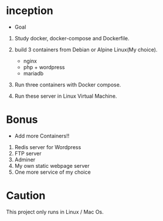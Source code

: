 # inception
 - Goal
1. Study docker, docker-compose and Dockerfile.

2. build 3 containers from Debian or Alpine Linux(My choice).
   - nginx
   - php + wordpress
   - mariadb

3. Run three containers with Docker compose.

4. Run these server in Linux Virtual Machine.

# Bonus
 - Add more Containers!!
1. Redis server for Wordpress
2. FTP server
3. Adminer
4. My own static webpage server
5. One more service of my choice

# Caution
This project only runs in Linux / Mac Os.